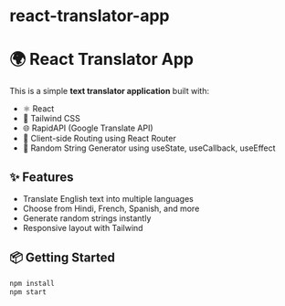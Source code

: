 # react-translator-app
# 🌍 React Translator App

This is a simple **text translator application** built with:

- ⚛️ React
- 🎨 Tailwind CSS
- 🌐 RapidAPI (Google Translate API)
- 🔁 Client-side Routing using React Router
- 🎲 Random String Generator using useState, useCallback, useEffect

## ✨ Features

- Translate English text into multiple languages
- Choose from Hindi, French, Spanish, and more
- Generate random strings instantly
- Responsive layout with Tailwind

## 📦 Getting Started

```bash
npm install
npm start

